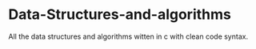 # Data-Structures-and-algorithms
 All the data structures and algorithms witten in c with clean code syntax.
